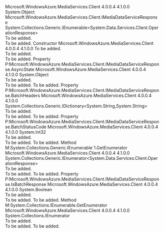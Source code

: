 <Type Name="MediaDataServiceResponse" FullName="Microsoft.WindowsAzure.MediaServices.Client.MediaDataServiceResponse">
  <TypeSignature Language="C#" Value="public class MediaDataServiceResponse : Microsoft.WindowsAzure.MediaServices.Client.IMediaDataServiceResponse, System.Collections.Generic.IEnumerable&lt;System.Data.Services.Client.OperationResponse&gt;" />
  <TypeSignature Language="ILAsm" Value=".class public auto ansi beforefieldinit MediaDataServiceResponse extends System.Object implements class Microsoft.WindowsAzure.MediaServices.Client.IMediaDataServiceResponse, class System.Collections.Generic.IEnumerable`1&lt;class System.Data.Services.Client.OperationResponse&gt;, class System.Collections.IEnumerable" />
  <TypeSignature Language="DocId" Value="T:Microsoft.WindowsAzure.MediaServices.Client.MediaDataServiceResponse" />
  <TypeSignature Language="VB.NET" Value="Public Class MediaDataServiceResponse&#xA;Implements IEnumerable(Of OperationResponse), IMediaDataServiceResponse" />
  <TypeSignature Language="F#" Value="type MediaDataServiceResponse = class&#xA;    interface IMediaDataServiceResponse&#xA;    interface seq&lt;OperationResponse&gt;&#xA;    interface IEnumerable" />
  <AssemblyInfo>
    <AssemblyName>Microsoft.WindowsAzure.MediaServices.Client</AssemblyName>
    <AssemblyVersion>4.0.0.4</AssemblyVersion>
    <AssemblyVersion>4.1.0.0</AssemblyVersion>
  </AssemblyInfo>
  <Base>
    <BaseTypeName>System.Object</BaseTypeName>
  </Base>
  <Interfaces>
    <Interface>
      <InterfaceName>Microsoft.WindowsAzure.MediaServices.Client.IMediaDataServiceResponse</InterfaceName>
    </Interface>
    <Interface>
      <InterfaceName>System.Collections.Generic.IEnumerable&lt;System.Data.Services.Client.OperationResponse&gt;</InterfaceName>
    </Interface>
  </Interfaces>
  <Docs>
    <summary>To be added.</summary>
    <remarks>To be added.</remarks>
  </Docs>
  <Members>
    <Member MemberName=".ctor">
      <MemberSignature Language="C#" Value="public MediaDataServiceResponse (System.Data.Services.Client.DataServiceResponse response);" />
      <MemberSignature Language="ILAsm" Value=".method public hidebysig specialname rtspecialname instance void .ctor(class System.Data.Services.Client.DataServiceResponse response) cil managed" />
      <MemberSignature Language="DocId" Value="M:Microsoft.WindowsAzure.MediaServices.Client.MediaDataServiceResponse.#ctor(System.Data.Services.Client.DataServiceResponse)" />
      <MemberSignature Language="VB.NET" Value="Public Sub New (response As DataServiceResponse)" />
      <MemberSignature Language="F#" Value="new Microsoft.WindowsAzure.MediaServices.Client.MediaDataServiceResponse : System.Data.Services.Client.DataServiceResponse -&gt; Microsoft.WindowsAzure.MediaServices.Client.MediaDataServiceResponse" Usage="new Microsoft.WindowsAzure.MediaServices.Client.MediaDataServiceResponse response" />
      <MemberType>Constructor</MemberType>
      <AssemblyInfo>
        <AssemblyName>Microsoft.WindowsAzure.MediaServices.Client</AssemblyName>
        <AssemblyVersion>4.0.0.4</AssemblyVersion>
        <AssemblyVersion>4.1.0.0</AssemblyVersion>
      </AssemblyInfo>
      <Parameters>
        <Parameter Name="response" Type="System.Data.Services.Client.DataServiceResponse" />
      </Parameters>
      <Docs>
        <param name="response">To be added.</param>
        <summary>To be added.</summary>
        <remarks>To be added.</remarks>
      </Docs>
    </Member>
    <Member MemberName="AsyncState">
      <MemberSignature Language="C#" Value="public object AsyncState { get; set; }" />
      <MemberSignature Language="ILAsm" Value=".property instance object AsyncState" />
      <MemberSignature Language="DocId" Value="P:Microsoft.WindowsAzure.MediaServices.Client.MediaDataServiceResponse.AsyncState" />
      <MemberSignature Language="VB.NET" Value="Public Property AsyncState As Object" />
      <MemberSignature Language="F#" Value="member this.AsyncState : obj with get, set" Usage="Microsoft.WindowsAzure.MediaServices.Client.MediaDataServiceResponse.AsyncState" />
      <MemberType>Property</MemberType>
      <Implements>
        <InterfaceMember>P:Microsoft.WindowsAzure.MediaServices.Client.IMediaDataServiceResponse.AsyncState</InterfaceMember>
      </Implements>
      <AssemblyInfo>
        <AssemblyName>Microsoft.WindowsAzure.MediaServices.Client</AssemblyName>
        <AssemblyVersion>4.0.0.4</AssemblyVersion>
        <AssemblyVersion>4.1.0.0</AssemblyVersion>
      </AssemblyInfo>
      <ReturnValue>
        <ReturnType>System.Object</ReturnType>
      </ReturnValue>
      <Docs>
        <summary>To be added.</summary>
        <value>To be added.</value>
        <remarks>To be added.</remarks>
      </Docs>
    </Member>
    <Member MemberName="BatchHeaders">
      <MemberSignature Language="C#" Value="public System.Collections.Generic.IDictionary&lt;string,string&gt; BatchHeaders { get; }" />
      <MemberSignature Language="ILAsm" Value=".property instance class System.Collections.Generic.IDictionary`2&lt;string, string&gt; BatchHeaders" />
      <MemberSignature Language="DocId" Value="P:Microsoft.WindowsAzure.MediaServices.Client.MediaDataServiceResponse.BatchHeaders" />
      <MemberSignature Language="VB.NET" Value="Public ReadOnly Property BatchHeaders As IDictionary(Of String, String)" />
      <MemberSignature Language="F#" Value="member this.BatchHeaders : System.Collections.Generic.IDictionary&lt;string, string&gt;" Usage="Microsoft.WindowsAzure.MediaServices.Client.MediaDataServiceResponse.BatchHeaders" />
      <MemberType>Property</MemberType>
      <Implements>
        <InterfaceMember>P:Microsoft.WindowsAzure.MediaServices.Client.IMediaDataServiceResponse.BatchHeaders</InterfaceMember>
      </Implements>
      <AssemblyInfo>
        <AssemblyName>Microsoft.WindowsAzure.MediaServices.Client</AssemblyName>
        <AssemblyVersion>4.0.0.4</AssemblyVersion>
        <AssemblyVersion>4.1.0.0</AssemblyVersion>
      </AssemblyInfo>
      <ReturnValue>
        <ReturnType>System.Collections.Generic.IDictionary&lt;System.String,System.String&gt;</ReturnType>
      </ReturnValue>
      <Docs>
        <summary>To be added.</summary>
        <value>To be added.</value>
        <remarks>To be added.</remarks>
      </Docs>
    </Member>
    <Member MemberName="BatchStatusCode">
      <MemberSignature Language="C#" Value="public int BatchStatusCode { get; }" />
      <MemberSignature Language="ILAsm" Value=".property instance int32 BatchStatusCode" />
      <MemberSignature Language="DocId" Value="P:Microsoft.WindowsAzure.MediaServices.Client.MediaDataServiceResponse.BatchStatusCode" />
      <MemberSignature Language="VB.NET" Value="Public ReadOnly Property BatchStatusCode As Integer" />
      <MemberSignature Language="F#" Value="member this.BatchStatusCode : int" Usage="Microsoft.WindowsAzure.MediaServices.Client.MediaDataServiceResponse.BatchStatusCode" />
      <MemberType>Property</MemberType>
      <Implements>
        <InterfaceMember>P:Microsoft.WindowsAzure.MediaServices.Client.IMediaDataServiceResponse.BatchStatusCode</InterfaceMember>
      </Implements>
      <AssemblyInfo>
        <AssemblyName>Microsoft.WindowsAzure.MediaServices.Client</AssemblyName>
        <AssemblyVersion>4.0.0.4</AssemblyVersion>
        <AssemblyVersion>4.1.0.0</AssemblyVersion>
      </AssemblyInfo>
      <ReturnValue>
        <ReturnType>System.Int32</ReturnType>
      </ReturnValue>
      <Docs>
        <summary>To be added.</summary>
        <value>To be added.</value>
        <remarks>To be added.</remarks>
      </Docs>
    </Member>
    <Member MemberName="GetEnumerator">
      <MemberSignature Language="C#" Value="public System.Collections.Generic.IEnumerator&lt;System.Data.Services.Client.OperationResponse&gt; GetEnumerator ();" />
      <MemberSignature Language="ILAsm" Value=".method public hidebysig newslot virtual instance class System.Collections.Generic.IEnumerator`1&lt;class System.Data.Services.Client.OperationResponse&gt; GetEnumerator() cil managed" />
      <MemberSignature Language="DocId" Value="M:Microsoft.WindowsAzure.MediaServices.Client.MediaDataServiceResponse.GetEnumerator" />
      <MemberSignature Language="VB.NET" Value="Public Function GetEnumerator () As IEnumerator(Of OperationResponse)" />
      <MemberSignature Language="F#" Value="abstract member GetEnumerator : unit -&gt; System.Collections.Generic.IEnumerator&lt;System.Data.Services.Client.OperationResponse&gt;&#xA;override this.GetEnumerator : unit -&gt; System.Collections.Generic.IEnumerator&lt;System.Data.Services.Client.OperationResponse&gt;" Usage="mediaDataServiceResponse.GetEnumerator " />
      <MemberType>Method</MemberType>
      <Implements>
        <InterfaceMember>M:System.Collections.Generic.IEnumerable`1.GetEnumerator</InterfaceMember>
      </Implements>
      <AssemblyInfo>
        <AssemblyName>Microsoft.WindowsAzure.MediaServices.Client</AssemblyName>
        <AssemblyVersion>4.0.0.4</AssemblyVersion>
        <AssemblyVersion>4.1.0.0</AssemblyVersion>
      </AssemblyInfo>
      <ReturnValue>
        <ReturnType>System.Collections.Generic.IEnumerator&lt;System.Data.Services.Client.OperationResponse&gt;</ReturnType>
      </ReturnValue>
      <Parameters />
      <Docs>
        <summary>To be added.</summary>
        <returns>To be added.</returns>
        <remarks>To be added.</remarks>
      </Docs>
    </Member>
    <Member MemberName="IsBatchResponse">
      <MemberSignature Language="C#" Value="public bool IsBatchResponse { get; }" />
      <MemberSignature Language="ILAsm" Value=".property instance bool IsBatchResponse" />
      <MemberSignature Language="DocId" Value="P:Microsoft.WindowsAzure.MediaServices.Client.MediaDataServiceResponse.IsBatchResponse" />
      <MemberSignature Language="VB.NET" Value="Public ReadOnly Property IsBatchResponse As Boolean" />
      <MemberSignature Language="F#" Value="member this.IsBatchResponse : bool" Usage="Microsoft.WindowsAzure.MediaServices.Client.MediaDataServiceResponse.IsBatchResponse" />
      <MemberType>Property</MemberType>
      <Implements>
        <InterfaceMember>P:Microsoft.WindowsAzure.MediaServices.Client.IMediaDataServiceResponse.IsBatchResponse</InterfaceMember>
      </Implements>
      <AssemblyInfo>
        <AssemblyName>Microsoft.WindowsAzure.MediaServices.Client</AssemblyName>
        <AssemblyVersion>4.0.0.4</AssemblyVersion>
        <AssemblyVersion>4.1.0.0</AssemblyVersion>
      </AssemblyInfo>
      <ReturnValue>
        <ReturnType>System.Boolean</ReturnType>
      </ReturnValue>
      <Docs>
        <summary>To be added.</summary>
        <value>To be added.</value>
        <remarks>To be added.</remarks>
      </Docs>
    </Member>
    <Member MemberName="System.Collections.IEnumerable.GetEnumerator">
      <MemberSignature Language="C#" Value="System.Collections.IEnumerator IEnumerable.GetEnumerator ();" />
      <MemberSignature Language="ILAsm" Value=".method hidebysig newslot virtual instance class System.Collections.IEnumerator System.Collections.IEnumerable.GetEnumerator() cil managed" />
      <MemberSignature Language="DocId" Value="M:Microsoft.WindowsAzure.MediaServices.Client.MediaDataServiceResponse.System#Collections#IEnumerable#GetEnumerator" />
      <MemberSignature Language="VB.NET" Value="Function GetEnumerator () As IEnumerator Implements IEnumerable.GetEnumerator" />
      <MemberType>Method</MemberType>
      <Implements>
        <InterfaceMember>M:System.Collections.IEnumerable.GetEnumerator</InterfaceMember>
      </Implements>
      <AssemblyInfo>
        <AssemblyName>Microsoft.WindowsAzure.MediaServices.Client</AssemblyName>
        <AssemblyVersion>4.0.0.4</AssemblyVersion>
        <AssemblyVersion>4.1.0.0</AssemblyVersion>
      </AssemblyInfo>
      <ReturnValue>
        <ReturnType>System.Collections.IEnumerator</ReturnType>
      </ReturnValue>
      <Parameters />
      <Docs>
        <summary>To be added.</summary>
        <returns>To be added.</returns>
        <remarks>To be added.</remarks>
      </Docs>
    </Member>
  </Members>
</Type>